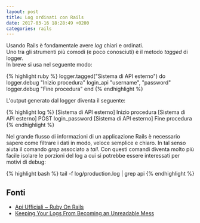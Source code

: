 ```yaml
---
layout: post
title: Log ordinati con Rails
date: 2017-03-16 18:28:49 +0200
categories: rails
---
```


Usando Rails è fondamentale avere _log_ chiari e ordinati.  
Uno tra gli strumenti più comodi (e poco conosciuti) è il metodo _tagged_ di logger.  
In breve si usa nel seguente modo:  

{% highlight ruby %}
logger.tagged("Sistema di API esterno") do
  logger.debug "Inizio procedura"
  login_api "username", "password"
  logger.debug "Fine procedura"
end
{% endhighlight %}

L'output generato dal logger diventa il seguente:

{% highlight log %}
[Sistema di API esterno] Inizio procedura
[Sistema di API esterno] POST login_password
[Sistema di API esterno] Fine procedura
{% endhighlight %}

Nel grande flusso di informazioni di un applicazione Rails è necessario sapere come filtrare i dati in modo, veloce semplice e chiaro.
In tal senso aiuta il comando _grep_ associato a _tail_. Con questi comandi diventa molto più facile isolare le porzioni del log a cui si potrebbe essere interessati per motivi di debug:

{% highlight bash %}
tail -f log/production.log | grep api
{% endhighlight %}

## Fonti

- [Api Ufficiali ~ Ruby On Rails](http://api.rubyonrails.org/classes/ActiveSupport/TaggedLogging.html)
- [Keeping Your Logs From Becoming an Unreadable Mess](http://www.justinweiss.com/articles/keeping-your-logs-from-becoming-an-unreadable-mess/)